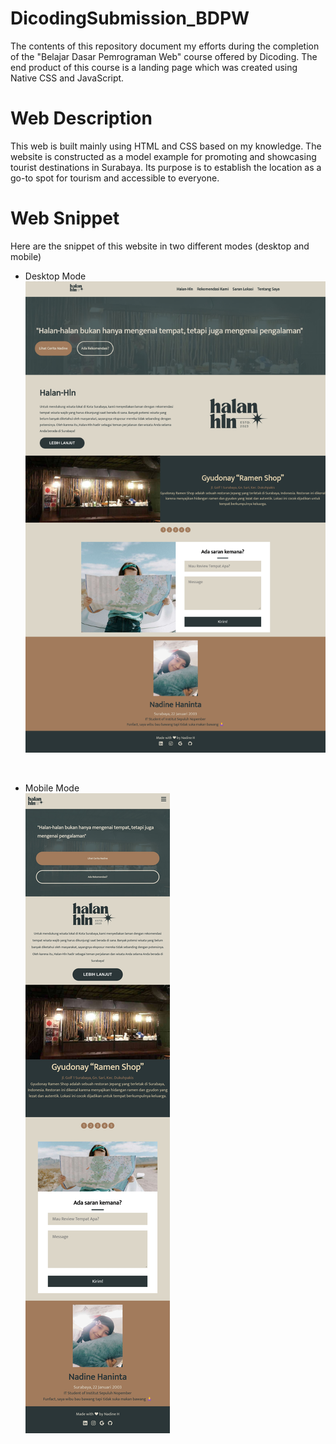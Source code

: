 # DicodingSubmission_BDPW
The contents of this repository document my efforts during the completion of the "Belajar Dasar Pemrograman Web" course offered by Dicoding. The end product of this course is a landing page which was created using Native CSS and JavaScript.

# Web Description
This web is built mainly using HTML and CSS based on my knowledge. The website is constructed as a model example for promoting and showcasing tourist destinations in Surabaya. Its purpose is to establish the location as a go-to spot for tourism and accessible to everyone.

# Web Snippet
Here are the snippet of this website in two different modes (desktop and mobile)
- Desktop Mode <br>
![Desktop Mode](/media/snippet/snippet_large.jpg)
<br>

- Mobile Mode <br>
![Mobile Mode](/media/snippet/snippet_small.jpg)
